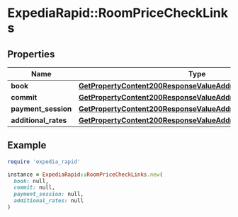 # ExpediaRapid::RoomPriceCheckLinks

## Properties

| Name | Type | Description | Notes |
| ---- | ---- | ----------- | ----- |
| **book** | [**GetPropertyContent200ResponseValueAddressLocalizedLinksValue**](GetPropertyContent200ResponseValueAddressLocalizedLinksValue.md) |  | [optional] |
| **commit** | [**GetPropertyContent200ResponseValueAddressLocalizedLinksValue**](GetPropertyContent200ResponseValueAddressLocalizedLinksValue.md) |  | [optional] |
| **payment_session** | [**GetPropertyContent200ResponseValueAddressLocalizedLinksValue**](GetPropertyContent200ResponseValueAddressLocalizedLinksValue.md) |  | [optional] |
| **additional_rates** | [**GetPropertyContent200ResponseValueAddressLocalizedLinksValue**](GetPropertyContent200ResponseValueAddressLocalizedLinksValue.md) |  | [optional] |

## Example

```ruby
require 'expedia_rapid'

instance = ExpediaRapid::RoomPriceCheckLinks.new(
  book: null,
  commit: null,
  payment_session: null,
  additional_rates: null
)
```


